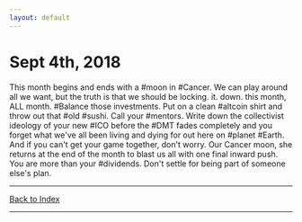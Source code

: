 ```yaml
---
layout: default
---
```

# Sept 4th, 2018
This month begins and ends with a #moon in #Cancer. We can play around all we want, but the truth is that we should be locking. it. down. this month, ALL month. #Balance those investments. Put on a clean #altcoin shirt and throw out that #old #sushi. Call your #mentors. Write down the collectivist ideology of your new #ICO before the #DMT fades completely and you forget what we've all been living and dying for out here on #planet #Earth.  And if you can't get your game together, don't worry. Our Cancer moon,  she returns at the end of the month to blast us all with one final  inward push. You are more than your #dividends. Don't settle for being part of someone else's plan.

* * *
[Back to Index](acw/acw.html)
* * *
